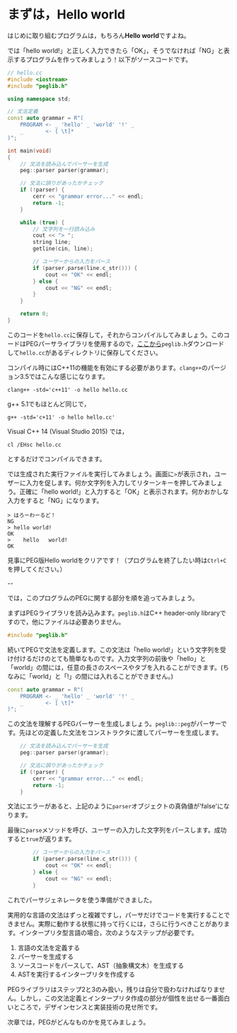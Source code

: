 # まずは，Hello world

はじめに取り組むプログラムは，もちろん**Hello world**ですよね。

では「hello world!」と正しく入力できたら「OK」，そうでなければ「NG」と表示するプログラムを作ってみましょう！以下がソースコードです。

```cpp
// hello.cc
#include <iostream>
#include "peglib.h"

using namespace std;

// 文法定義
const auto grammar = R"(
    PROGRAM <- _ 'hello' _ 'world' '!' _
    _       <- [ \t]*
)";

int main(void)
{
    // 文法を読み込んでパーサーを生成
    peg::parser parser(grammar);

    // 文法に誤りがあったかチェック
    if (!parser) {
        cerr << "grammar error..." << endl;
        return -1;
    }

    while (true) {
        // 文字列を一行読み込み
        cout << "> ";
        string line;
        getline(cin, line);

        // ユーザーからの入力をパース
        if (parser.parse(line.c_str())) {
            cout << "OK" << endl;
        } else {
            cout << "NG" << endl;
        }
    }

    return 0;
}
```

このコードを`hello.cc`に保存して，それからコンパイルしてみましょう。このコードはPEGパーサライブラリを使用するので，[ここから](https://raw.githubusercontent.com/yhirose/cpp-peglib/master/peglib.h)`peglib.h`ダウンロードして`hello.cc`があるディレクトリに保存してください。

コンパイル時にはC++11の機能を有効にする必要があります。`clang++`のパージョン3.5ではこんな感じになります。

    clang++ -std='c++11' -o hello hello.cc

g++ 5.1でもほとんど同じで，

    g++ -std='c+11' -o hello hello.cc'

Visual C++ 14 (Visual Studio 2015) では，

    cl /EHsc hello.cc

とするだけでコンパイルできます。

では生成された実行ファイルを実行してみましょう。画面に`>`が表示され，ユーザーに入力を促します。何か文字列を入力してリターンキーを押してみましょう。正確に「hello world!」と入力すると「OK」と表示されます。何かおかしな入力をすると「NG」になります。

```
> はろーわーるど！
NG
> hello world!
OK
>    hello   world!
OK
```

見事にPEG版Hello worldをクリアです！（プログラムを終了したい時は`Ctrl+C`を押してください。）

--

では，このプログラムのPEGに関する部分を順を追ってみましょう。

まずはPEGライブラリを読み込みます。`peglib.h`はC++ header-only libraryですので，他にファイルは必要ありません。

```cpp
#include "peglib.h"
```

続いてPEGで文法を定義します。この文法は「hello world!」という文字列を受け付けるだけのとても簡単なものです。入力文字列の前後や「hello」と「world」の間には，任意の長さのスペースやタブを入れることができます。(ちなみに「world」と「!」の間には入れることができません。)

```cpp
const auto grammar = R"(
    PROGRAM <- _ 'hello' _ 'world' '!' _
    _       <- [ \t]*
)";
```

この文法を理解するPEGパーサーを生成しましょう。`peglib::peg`がパーサーです。先ほどの定義した文法をコンストラクタに渡してパーサーを生成します。

```cpp
    // 文法を読み込んでパーサーを生成
    peg::parser parser(grammar);

    // 文法に誤りがあったかチェック
    if (!parser) {
        cerr << "grammar error..." << endl;
        return -1;
    }
```

文法にエラーがあると、上記のように`parser`オブジェクトの真偽値が'false'になります。

最後に`parse`メソッドを呼び、ユーザーの入力した文字列をパースします。成功すると`true`が返ります。

```cpp
        // ユーザーからの入力をパース
        if (parser.parse(line.c_str())) {
            cout << "OK" << endl;
        } else {
            cout << "NG" << endl;
        }
```

これでパーサジェネレータを使う準備ができました。

実用的な言語の文法はずっと複雑ですし，パーサだけでコードを実行することできません。実際に動作する状態に持って行くには，さらに行うべきことがあります。インタープリタ型言語の場合，次のようなステップが必要です。

  1. 言語の文法を定義する
  2. パーサーを生成する
  3. ソースコードをパースして、AST（抽象構文木）を生成する
  4. ASTを実行するインタープリタを作成する

PEGライブラリはステップ2と3のみ扱い，残りは自分で扱わなければなりません。しかし，この文法定義とインタープリタ作成の部分が個性を出せる一番面白いところで，デザインセンスと実装技術の見せ所です。

次章では，PEGがどんなものかを見てみましょう。
